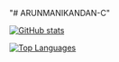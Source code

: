 "# ARUNMANIKANDAN-C" 

[![GitHub stats](https://github-readme-stats.vercel.app/api?username=ARUNMANIKANDAN-C&theme=highcontrast)](https://github.com/ARUNMANIKANDAN-C/github-readme-stats)

[![Top Languages](https://github-readme-stats.vercel.app/api/top-langs/?username=ARUNMANIKANDAN-C&theme=highcontrast)](https://github.com/ARUNMANIKANDAN-C/github-readme-stats)